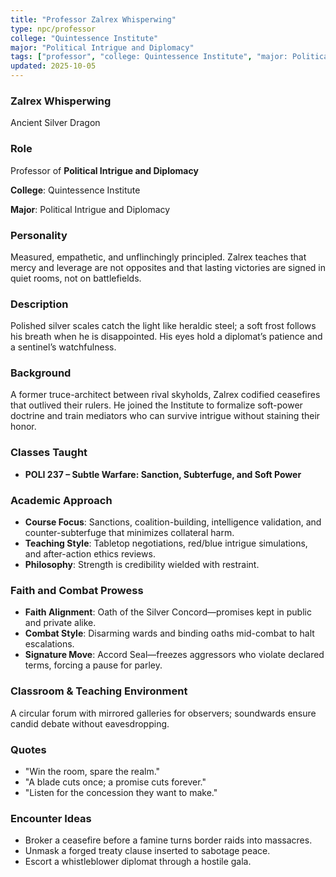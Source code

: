 ```yaml
---
title: "Professor Zalrex Whisperwing"
type: npc/professor
college: "Quintessence Institute"
major: "Political Intrigue and Diplomacy"
tags: ["professor", "college: Quintessence Institute", "major: Political Intrigue and Diplomacy", "variant:silver"]
updated: 2025-10-05
---
```

### Zalrex Whisperwing

Ancient Silver Dragon

### Role

Professor of **Political Intrigue and Diplomacy**

**College**: Quintessence Institute

**Major**: Political Intrigue and Diplomacy

### Personality

Measured, empathetic, and unflinchingly principled. Zalrex teaches that mercy and leverage are not opposites and that lasting victories are signed in quiet rooms, not on battlefields.

### Description

Polished silver scales catch the light like heraldic steel; a soft frost follows his breath when he is disappointed. His eyes hold a diplomat’s patience and a sentinel’s watchfulness.

### Background

A former truce-architect between rival skyholds, Zalrex codified ceasefires that outlived their rulers. He joined the Institute to formalize soft-power doctrine and train mediators who can survive intrigue without staining their honor.

### Classes Taught

- **POLI 237 – Subtle Warfare: Sanction, Subterfuge, and Soft Power**



### Academic Approach

- **Course Focus**: Sanctions, coalition-building, intelligence validation, and counter-subterfuge that minimizes collateral harm.
- **Teaching Style**: Tabletop negotiations, red/blue intrigue simulations, and after-action ethics reviews.
- **Philosophy**: Strength is credibility wielded with restraint.

### Faith and Combat Prowess

- **Faith Alignment**: Oath of the Silver Concord—promises kept in public and private alike.
- **Combat Style**: Disarming wards and binding oaths mid-combat to halt escalations.
- **Signature Move**: Accord Seal—freezes aggressors who violate declared terms, forcing a pause for parley.

### Classroom & Teaching Environment

A circular forum with mirrored galleries for observers; soundwards ensure candid debate without eavesdropping.

### Quotes

- "Win the room, spare the realm."
- "A blade cuts once; a promise cuts forever."
- "Listen for the concession they want to make."

### Encounter Ideas

- Broker a ceasefire before a famine turns border raids into massacres.
- Unmask a forged treaty clause inserted to sabotage peace.
- Escort a whistleblower diplomat through a hostile gala.
